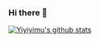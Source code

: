 ### Hi there 👋

[![Yiyiyimu's github stats](https://github-readme-stats.vercel.app/api?username=yiyiyimu&count_private=true&show_icons=true)](https://github.com/anuraghazra/github-readme-stats)
<!--
**Yiyiyimu/Yiyiyimu** is a ✨ _special_ ✨ repository because its `README.md` (this file) appears on your GitHub profile.

Here are some ideas to get you started:

- 🔭 I’m currently working on ...
- 🌱 I’m currently learning ...
- 👯 I’m looking to collaborate on ...
- 🤔 I’m looking for help with ...
- 💬 Ask me about ...
- 📫 How to reach me: ...
- 😄 Pronouns: ...
- ⚡ Fun fact: ...
-->
